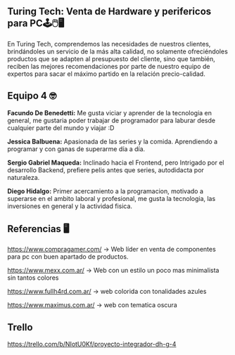 ##  Turing Tech: Venta de Hardware y perifericos para PC🕹️🖱️🖥️ 

En Turing Tech, comprendemos las necesidades de nuestros clientes, brindándoles un servicio de la más alta calidad, no solamente ofreciéndoles productos que se adapten al presupuesto del cliente, sino que también, reciben las mejores recomendaciones por parte de nuestro equipo de expertos para sacar el máximo partido en la relación precio-calidad. 

## Equipo 4 🤓

**Facundo De Benedetti:** Me gusta viciar y aprender de la tecnologia en general, me gustaria poder trabajar de programador para laburar desde cualquier parte del mundo y viajar :D

**Jessica Balbuena:** Apasionada de las series y la comida. Aprendiendo a programar y con ganas de superarme día a día. 

**Sergio Gabriel Maqueda:** Inclinado hacia el Frontend, pero Intrigado por el desarrollo Backend, prefiere pelis antes que series, autodidacta por naturaleza.

**Diego Hidalgo:**  Primer acercamiento a la programacion, motivado a superarse en el ambito laboral y profesional,
me gusta la tecnologia, las inversiones en general  y la actividad fisica.
  

##  Referencias 🖥️

https://www.compragamer.com/  -> Web líder en venta de componentes para pc con buen apartado de productos.

https://www.mexx.com.ar/      -> Web con un estilo un poco mas minimalista sin tantos colores

https://www.fullh4rd.com.ar/  -> web colorida con tonalidades azules

https://www.maximus.com.ar/   -> web con tematica oscura 


## Trello

https://trello.com/b/NIotU0Kf/proyecto-integrador-dh-g-4


